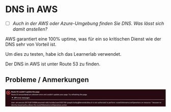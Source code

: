 # DNS in AWS
- [ ] *Auch in der AWS oder Azure-Umgebung finden Sie DNS. Was lässt sich damit anstellen?*

AWS garantiert eine 100% uptime, was für ein so kritischen Dienst wie der DNS sehr von Vorteil ist.

Um dies zu testen, habe ich das Learnerlab verwendet.

Der DNS in AWS ist unter Route 53 zu finden.
## Probleme / Anmerkungen

![aws_1](images/aws_1.png)